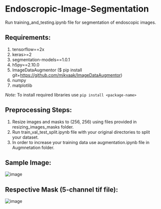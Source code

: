 # Endoscropic-Image-Segmentation

Run training_and_testing.ipynb file for segmentation of endoscopic images.

## Requirements:
1. tensorflow==2x
2. keras>=2
3. segmentation-models==1.0.1
4. h5py==2.10.0
5. ImageDataAugmentor ($ pip install git+https://github.com/mjkvaak/ImageDataAugmentor)
6. numpy
7. matplotlib

<i>Note:</i> To install required libraries use `pip install <package-name>`

## Preprocessing Steps:
1. Resize images and masks to (256, 256) using files provided in resizing_images_masks folder.
2. Run train_val_test_split.ipynb file with your original directories to split your dataset.
3. In order to increase your training data use augmentation.ipynb file in Augmnetation folder.

## Sample Image:
![image](https://user-images.githubusercontent.com/33062012/132995576-fdb38d5d-c6fa-4e13-ad08-c69127282938.png)

## Respective Mask (5-channel tif file):
![image](https://user-images.githubusercontent.com/33062012/132995602-dd41afa6-6ff8-4932-be02-74a01942dd2a.png)

